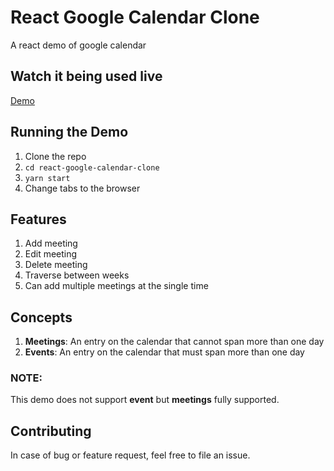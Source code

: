 # React Google Calendar Clone

A react demo of google calendar

## Watch it being used live

[Demo](https://calender-app-react.vercel.app/)

## Running the Demo

1.  Clone the repo
2.  `cd react-google-calendar-clone`
3.  `yarn start`
4.  Change tabs to the browser

## Features

1.  Add meeting
2.  Edit meeting
3.  Delete meeting
4.  Traverse between weeks
5.  Can add multiple meetings at the single time

## Concepts

1.  **Meetings**: An entry on the calendar that cannot span more than one day
2.  **Events**: An entry on the calendar that must span more than one day

### NOTE:

This demo does not support **event** but **meetings** fully supported.

## Contributing

In case of bug or feature request, feel free to file an issue.
